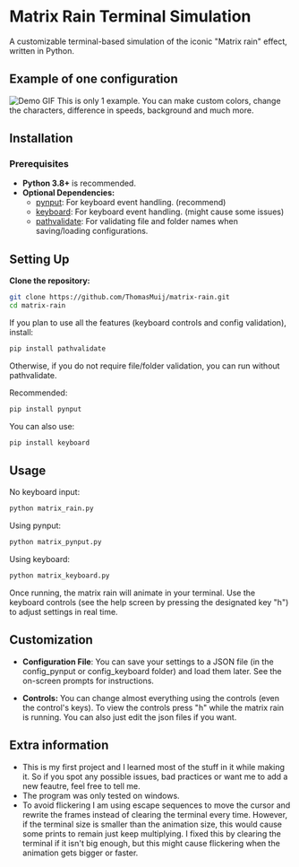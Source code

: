 # Matrix Rain Terminal Simulation

A customizable terminal-based simulation of the iconic "Matrix rain" effect, written in Python.

## Example of one configuration

![Demo GIF](images/demo.gif)
This is only 1 example. You can make custom colors, change the characters, difference in speeds, background and much more.
## Installation

### Prerequisites

- **Python 3.8+** is recommended.
- **Optional Dependencies:**
  - [pynput](https://pypi.org/project/pynput/): For keyboard event handling. (recommend)
  - [keyboard](https://pypi.org/project/keyboard/): For keyboard event handling. (might cause some issues)
  - [pathvalidate](https://pypi.org/project/pathvalidate/): For validating file and folder names when saving/loading configurations.

## Setting Up

**Clone the repository:**

```bash
git clone https://github.com/ThomasMuij/matrix-rain.git
cd matrix-rain
```
If you plan to use all the features (keyboard controls and config validation), install:
```bash
pip install pathvalidate
```
Otherwise, if you do not require file/folder validation, you can run without pathvalidate.

Recommended:
```bash
pip install pynput
```
You can also use:
```bash
pip install keyboard
```
## Usage
No keyboard input:
```bash
python matrix_rain.py
```
Using pynput:
```bash
python matrix_pynput.py
```
Using keyboard:
```bash
python matrix_keyboard.py
```
Once running, the matrix rain will animate in your terminal. Use the keyboard controls (see the help screen by pressing the designated key "h") to adjust settings in real time.

## Customization

- **Configuration File**: You can save your settings to a JSON file (in the config_pynput or config_keyboard folder) and load them later. See the on-screen prompts for instructions.

- **Controls:** You can change almost everything using the controls (even the control's keys). To view the controls press "h" while the matrix rain is running. You can also just edit the json files if you want.

## Extra information
- This is my first project and I learned most of the stuff in it while making it. So if you spot any possible issues, bad practices or want me to add a new feautre, feel free to tell me.
- The program was only tested on windows.
- To avoid flickering I am using escape sequences to move the cursor and rewrite the frames instead of clearing the terminal every time. However, if the terminal size is smaller than the animation size, this would cause some prints to remain just keep multiplying. I fixed this by clearing the terminal if it isn't big enough, but this might cause flickering when the animation gets bigger or faster.